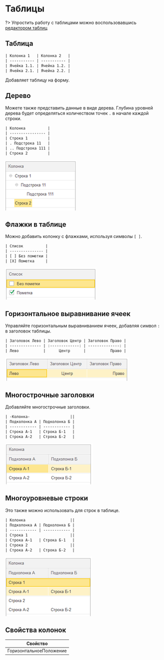 # Таблицы

?> Упростить работу с таблицами можно воспользовавшись [редактором таблиц](РедакторТаблицы.md)

## Таблица
```text
| Колонка 1   | Колонка 2   |
| ----------- | ----------- |
| Ячейка 1.1. | Ячейка 1.2. |
| Ячейка 2.1. | Ячейка 2.2. |
```
Добавляет таблицу на форму. 

## Дерево
Можете также представить данные в виде дерева. Глубина уровней дерева будет определяться количеством точек `.` в начале каждой строки.

```text
| Колонка          |
| ---------------- |
| Строка 1         |
| . Подстрока 11   |
| .. Подстрока 111 |
| Строка 2         |
```

<kbd> ![](./_images/table-tree.png)</kbd> 

## Флажки в таблице

Можно добавить колонку с флажками, используя символы `[ ]`. 
```text
| Список          |
| --------------- |
| [ ] Без пометки |
| [X] Пометка     |
```
<kbd> ![](./_images/table-check.png)</kbd> 

## Горизонтальное выравнивание ячеек

Управляйте горизонтальным выравниванием ячеек, добавляя символ `:` в заголовок таблицы.
```text
| Заголовок Лево | Заголовок Центр | Заголовок Право |
| -------------- | :-------------: | --------------: |
| Лево           |      Центр      |           Право |
```
<kbd> ![](./_images/table-align.png)</kbd> 


## Многострочные заголовки
Добавляйте многострочные заголовки.
```text
| -Колонка-                  ||
| Подколонка А | Подколонка Б |
| ------------ | ------------ |
| Строка А-1   | Строка Б-1   |
| Строка А-2   | Строка Б-2   |
```
<kbd> ![Таблица с многострочным заголовком](./_images/table-multiline-header.png) </kbd> 

## Многоуровневые строки

Это также можно использовать для строк в таблице.
```text
| Колонка                    ||
| Подколонка А | Подколонка Б |
| ------------ | ------------ |
| Строка 1                   ||
| Строка А-1   | Строка Б-1   |
| Строка 2                   ||
| Строка А-2   | Строка Б-2   |
```
<kbd> ![](./_images/table-multiline.png)</kbd> 

## Свойства колонок

| Свойство                | 
| ----------------------- | 
| ГоризонтальноеПоложение | 